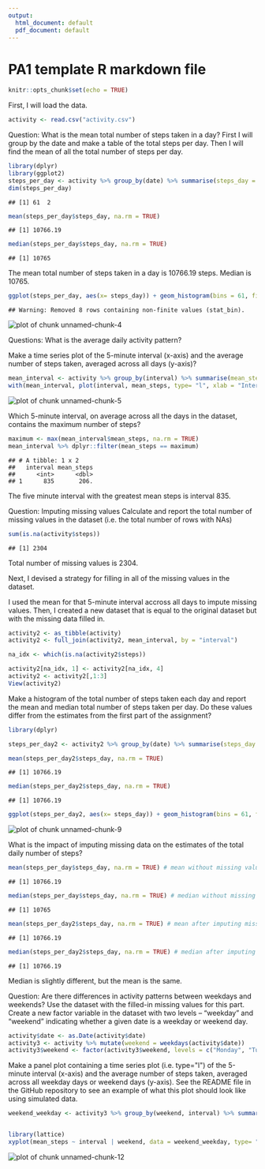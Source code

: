 ```yaml
---
output:
  html_document: default
  pdf_document: default
---
```

# PA1 template R markdown file


```r
knitr::opts_chunk$set(echo = TRUE)
```


First, I will load the data.

```r
activity <- read.csv("activity.csv")
```



Question: What is the mean total number of steps taken in a day?
First I will group by the date and make a table of the total steps per day. Then I will find the mean of all the total number of steps per day. 


```r
library(dplyr)
library(ggplot2)
steps_per_day <- activity %>% group_by(date) %>% summarise(steps_day = sum(steps))
dim(steps_per_day)
```

```
## [1] 61  2
```

```r
mean(steps_per_day$steps_day, na.rm = TRUE)
```

```
## [1] 10766.19
```

```r
median(steps_per_day$steps_day, na.rm = TRUE)
```

```
## [1] 10765
```
The mean total number of steps taken in a day is 10766.19 steps. Median is 10765.

```r
ggplot(steps_per_day, aes(x= steps_day)) + geom_histogram(bins = 61, fill = "blue") + labs(x="steps for each day", title = "Histogram of total steps in a day") + geom_vline(aes(xintercept = mean(steps_day, na.rm= TRUE)), colour="black") + geom_vline(aes(xintercept = median(steps_day, na.rm= TRUE)), colour = "yellow")
```

```
## Warning: Removed 8 rows containing non-finite values (stat_bin).
```

![plot of chunk unnamed-chunk-4](figure/unnamed-chunk-4-1.png)



Questions: What is the average daily activity pattern?

Make a time series plot of the 5-minute interval (x-axis) and the average number of steps taken, averaged across all days (y-axis)?


```r
mean_interval <- activity %>% group_by(interval) %>% summarise(mean_steps = mean(steps, na.rm = TRUE))
with(mean_interval, plot(interval, mean_steps, type= "l", xlab = "Interval", ylab = "Average number of steps", main = "Average number of steps per five minute interval across days")) 
```

![plot of chunk unnamed-chunk-5](figure/unnamed-chunk-5-1.png)




Which 5-minute interval, on average across all the days in the dataset, contains the maximum number of steps?


```r
maximum <- max(mean_interval$mean_steps, na.rm = TRUE)
mean_interval %>% dplyr::filter(mean_steps == maximum)
```

```
## # A tibble: 1 x 2
##   interval mean_steps
##      <int>      <dbl>
## 1      835       206.
```
The five minute interval with the greatest mean steps is interval 835.



Question: Imputing missing values
Calculate and report the total number of missing values in the dataset (i.e. the total number of rows with NAs)


```r
sum(is.na(activity$steps))
```

```
## [1] 2304
```
Total number of missing values is 2304.

Next, I devised a strategy for filling in all of the missing values in the dataset. 

I used the mean for that 5-minute interval accross all days to impute missing values.
Then, I created a new dataset that is equal to the original dataset but with the missing data filled in. 


```r
activity2 <- as_tibble(activity)
activity2 <- full_join(activity2, mean_interval, by = "interval")

na_idx <- which(is.na(activity2$steps))

activity2[na_idx, 1] <- activity2[na_idx, 4]
activity2 <- activity2[,1:3]
View(activity2)
```


Make a histogram of the total number of steps taken each day and report the mean and median total number of steps taken per day. Do these values differ from the estimates from the first part of the assignment? 


```r
library(dplyr)

steps_per_day2 <- activity2 %>% group_by(date) %>% summarise(steps_day = sum(steps))

mean(steps_per_day2$steps_day, na.rm = TRUE)
```

```
## [1] 10766.19
```

```r
median(steps_per_day2$steps_day, na.rm = TRUE)
```

```
## [1] 10766.19
```

```r
ggplot(steps_per_day2, aes(x= steps_day)) + geom_histogram(bins = 61, fill = "blue") + labs(x="steps for each day", title = "Histogram of total steps in a day") + geom_vline(aes(xintercept = mean(steps_day, na.rm= TRUE)), colour="black") + geom_vline(aes(xintercept = median(steps_day, na.rm= TRUE)), colour = "yellow")
```

![plot of chunk unnamed-chunk-9](figure/unnamed-chunk-9-1.png)

What is the impact of imputing missing data on the estimates of the total daily number of steps? 


```r
mean(steps_per_day$steps_day, na.rm = TRUE) # mean without missing values
```

```
## [1] 10766.19
```

```r
median(steps_per_day$steps_day, na.rm = TRUE) # median without missing values
```

```
## [1] 10765
```

```r
mean(steps_per_day2$steps_day, na.rm = TRUE) # mean after imputing missing
```

```
## [1] 10766.19
```

```r
median(steps_per_day2$steps_day, na.rm = TRUE) # median after imputing missing values
```

```
## [1] 10766.19
```
Median is slightly different, but the mean is the same. 




Question: Are there differences in activity patterns between weekdays and weekends?
Use the dataset with the filled-in missing values for this part.
Create a new factor variable in the dataset with two levels – “weekday” and “weekend” indicating whether a given date is a weekday or weekend day.

```r
activity$date <- as.Date(activity$date)
activity3 <- activity %>% mutate(weekend = weekdays(activity$date))
activity3$weekend <- factor(activity3$weekend, levels = c("Monday", "Tuesday", "Wednesday", "Thursday", "Friday", "Saturday", "Sunday"),  labels = c("Weekday", "Weekday", "Weekday", "Weekday", "Weekday", "Weekend", "Weekend"))
```


Make a panel plot containing a time series plot (i.e. type="l") of the 5-minute interval (x-axis) and the average number of steps taken, averaged across all weekday days or weekend days (y-axis). See the README file in the GitHub repository to see an example of what this plot should look like using simulated data.

```r
weekend_weekday <- activity3 %>% group_by(weekend, interval) %>% summarise(mean_steps = mean(steps, na.rm= TRUE))


library(lattice)
xyplot(mean_steps ~ interval | weekend, data = weekend_weekday, type= "l", layout = c(1,2))
```

![plot of chunk unnamed-chunk-12](figure/unnamed-chunk-12-1.png)

